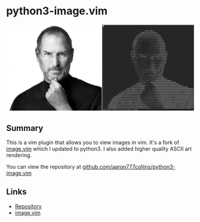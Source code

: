 # python3-image.vim

![A Picture Rendered As ASCII](images/image.vim.jpg)

## Summary
This is a vim plugin that allows you to view images in vim. It's a fork of [image.vim](https://github.com/ashisha/image.vim) which I updated to python3. I also added higher quality ASCII art rendering.

You can view the repository at [github.com/aaron777collins/python3-image.vim](https://github.com/aaron777collins/python3-image.vim)

## Links
- [Repository](https://github.com/aaron777collins/python3-image.vim)
- [image.vim](https://github.com/ashisha/image.vim)
